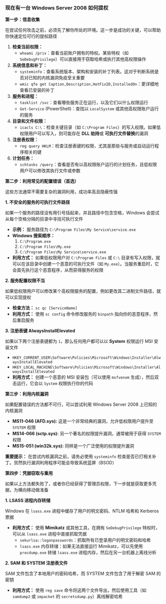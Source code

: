 ### 现在有一台 Windows Server 2008 如何提权

**第一步：信息收集**

在尝试任何攻击之前，必须先了解你所处的环境。这一步是成功的关键，可以帮助你快速定位可行的提权路径

1. **检查当前权限：**
   - `whoami /priv`：查看当前账户拥有的特权。某些特权（如 `SeDebugPrivilege`）可以直接用于窃取哈希或执行其他高权限操作
2. **系统信息和补丁：**
   - `systeminfo`：查看系统版本、架构和安装的补丁列表。这对于判断系统是否对已知的内核漏洞免疫至关重要
   - `wmic qfe get Caption,Description,HotFixID,InstalledOn`：更详细地查看已安装的补丁
3. **服务和进程：**
   - `tasklist /svc`：查看哪些服务正在运行，以及它们以什么权限运行
   - `Get-Service` (PowerShell)：查找以 `LocalSystem` 或其他高权限账户运行的服务
4. **目录和文件权限：**
   - `icacls C:\`：检查关键目录（如 `C:\Program Files`）的写入权限。如果低权限用户可以写入，则可能存在 **DLL 劫持**或 **可执行文件替换**的漏洞
5. **注册表权限：**
   - `reg query HKLM`：检查注册表键的权限，尤其是那些与服务或自动运行程序相关的键
6. **计划任务：**
   - `schtasks /query`：查看是否有以高权限账户运行的计划任务，且低权限用户可以修改其执行文件或参数

**第二步：利用常见的配置错误（首选）**

这些方法通常不需要复杂的漏洞利用，成功率高且隐蔽性强

**1. 不安全的服务的可执行文件路径**

如果一个服务的路径没有用引号括起来，并且路径中包含空格，Windows 会尝试从每个空格分隔的目录中寻找可执行文件

- **示例：** 服务路径为 `C:\Program Files\My Service\service.exe`
- **Windows 搜索顺序：**
  1. `C:\Program.exe`
  2. `C:\Program Files\My.exe`
  3. `C:\Program Files\My Service\service.exe`
- **利用方式：** 如果低权限用户对 `C:\Program Files` 或 `C:\` 目录有写入权限，就可以在该目录中创建一个恶意的可执行文件（如 `My.exe`）。当服务重启时，它会首先执行这个恶意程序，从而获得服务的权限

**2. 服务配置权限不当**

如果低权限用户可以修改某个高权限服务的配置，例如更改其二进制文件路径，就可以实现提权

- **检查方法：** `sc qc [ServiceName]`
- **利用方式：** 使用 `sc config` 命令修改服务的 `binpath` 指向你的恶意程序，然后重启服务

**3. 注册表键 AlwaysInstallElevated**

如果以下两个注册表键都为 `1`，那么任何用户都可以以 **System** 权限运行 MSI 安装文件

- `HKEY_CURRENT_USER\Software\Policies\Microsoft\Windows\Installer\AlwaysInstallElevated`
- `HKEY_LOCAL_MACHINE\Software\Policies\Microsoft\Windows\Installer\AlwaysInstallElevated`
- **利用方式：** 创建一个恶意的 MSI 安装包（可以使用 `msfvenom` 生成），然后双击运行，它会以 `System` 权限执行你的代码

**第三步：利用内核漏洞**

如果配置错误的方法都不可行，可以尝试利用 Windows Server 2008 上已知的内核漏洞

- **MS11-046 (AFD.sys):** 这是一个非常经典的漏洞，允许低权限用户提升至 `SYSTEM` 权限
- **MS14-066 (sctp.sys):** 另一个著名的权限提升漏洞，通常被用于获得 `SYSTEM` 权限
- **MS15-051 (win32k.sys):** 同样是一个广泛使用的权限提升漏洞

**重要提示：** 在尝试内核漏洞之前，请务必使用 `systeminfo` 检查是否已打相关补丁。贸然执行漏洞利用程序可能会导致系统蓝屏（BSOD）

**第四步：凭据窃取与重用**

如果以上方法都失败了，或者你已经获得了管理员权限，下一步就是获取更多凭据，为横向移动做准备

**1. LSASS 进程内存转储**

Windows 在 `lsass.exe` 进程中缓存了用户的明文密码、NTLM 哈希和 Kerberos 票据

- **利用方式：** 使用 **Mimikatz** 或其他工具，在拥有 `SeDebugPrivilege` 特权时，可以从 `lsass.exe` 进程中直接抓取凭据
  - `sekurlsa::logonpasswords`：抓取所有已登录用户的明文密码和哈希
  - `lsass.exe` 内存转储：如果无法直接运行 Mimikatz，可以先使用 `procdump.exe` 转储 `lsass.exe` 进程内存，然后在另一台机器上离线分析

**2. SAM 和 SYSTEM 注册表文件**

SAM 文件包含了本地用户的密码哈希，而 SYSTEM 文件包含了用于解密 SAM 的密钥

- **利用方式：** 使用 `reg save` 命令将这两个文件导出，然后使用工具（如 `samdump2` 或 `impacket` 的 `secretsdump.py`）离线解密哈希